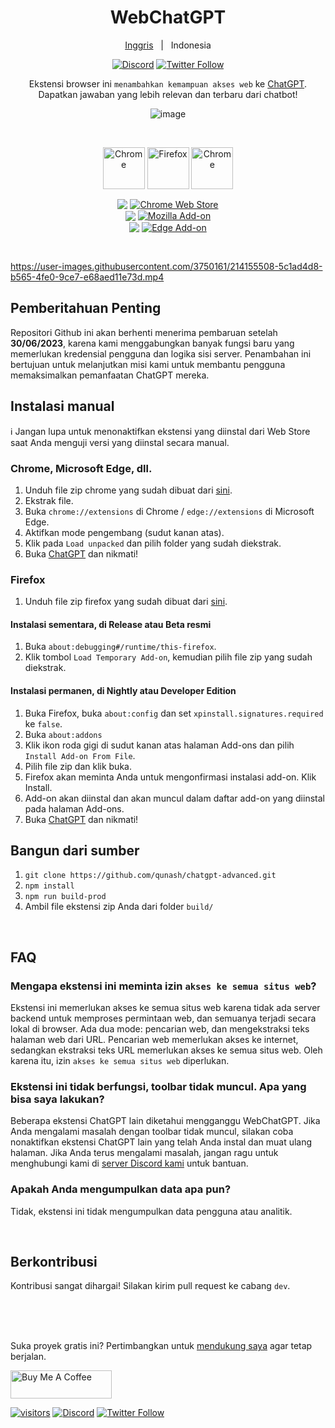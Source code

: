 [link-chrome]: https://chrome.google.com/webstore/detail/chatgpt-advanced/lpfemeioodjbpieminkklglpmhlngfcn 'Chrome Web Store'
[link-firefox]: https://addons.mozilla.org/en-US/firefox/addon/web-chatgpt/ 'Firefox Add-ons'
[link-edge]: https://microsoftedge.microsoft.com/addons/detail/arxivutils/flahobhjikkpnpohomeckhdjjkkkkmoc/ 'Edge Add-ons'

<div align="center">
<h1>WebChatGPT</h1>


[Inggris](README.md) &nbsp;&nbsp;|&nbsp;&nbsp; Indonesia  
  
  
[![Discord](https://img.shields.io/discord/1060110102188797992?color=green&label=Gabung%20server&logo=discord)](https://discord.gg/nmCjvyVpnB) [![Twitter Follow](https://img.shields.io/twitter/follow/hahahahohohe?label=ikuti%20saya&style=social)](https://twitter.com/hahahahohohe)

  
Ekstensi browser ini `menambahkan kemampuan akses web` ke [ChatGPT](https://chat.openai.com/). Dapatkan jawaban yang lebih relevan dan terbaru dari chatbot!

![image](https://user-images.githubusercontent.com/3750161/214144292-4fb34667-015a-43f3-906d-1d2d065d67f0.png)


<br>

[<img src="https://user-images.githubusercontent.com/3750161/214147732-c75e96a4-48a4-4b64-b407-c2402e899a75.PNG" height="67" alt="Chrome" valign="middle">][link-chrome] [<img src="https://user-images.githubusercontent.com/3750161/214148610-acdef778-753e-470e-8765-6cc97bca85ed.png" height="67" alt="Firefox" valign="middle">][link-firefox] [<img src="https://user-images.githubusercontent.com/3750161/233201810-d1026855-0482-44c8-b1ec-c7247134473e.png" height="67" alt="Chrome" valign="middle">][link-edge]


[<img valign="middle" src="https://img.shields.io/chrome-web-store/v/lpfemeioodjbpieminkklglpmhlngfcn.svg">][link-chrome] [<img valign="middle" alt="Chrome Web Store" src="https://img.shields.io/chrome-web-store/users/lpfemeioodjbpieminkklglpmhlngfcn?color=blue">][link-chrome]
<br>
[<img valign="middle" src="https://img.shields.io/amo/v/web-chatgpt">][link-firefox]
[<img valign="middle" alt="Mozilla Add-on" src="https://img.shields.io/amo/users/web-chatgpt">][link-firefox]
<br>
[<img valign="middle" src="https://img.shields.io/badge/dynamic/json?label=edge%20add-on&prefix=v&query=%24.version&url=https%3A%2F%2Fmicrosoftedge.microsoft.com%2Faddons%2Fgetproductdetailsbycrxid%2Fflahobhjikkpnpohomeckhdjjkkkkmoc">][link-edge]
[<img valign="middle" alt="Edge Add-on" src="https://img.shields.io/badge/dynamic/json?label=users&query=%24.activeInstallCount&url=https%3A%2F%2Fmicrosoftedge.microsoft.com%2Faddons%2Fgetproductdetailsbycrxid%2Fflahobhjikkpnpohomeckhdjjkkkkmoc">][link-edge]
</div>
<br>

https://user-images.githubusercontent.com/3750161/214155508-5c1ad4d8-b565-4fe0-9ce7-e68aed11e73d.mp4

## Pemberitahuan Penting

   Repositori Github ini akan berhenti menerima pembaruan setelah **30/06/2023**, karena kami menggabungkan banyak fungsi baru yang memerlukan kredensial pengguna dan logika sisi server. Penambahan ini bertujuan untuk melanjutkan misi kami untuk membantu pengguna memaksimalkan pemanfaatan ChatGPT mereka.


## Instalasi manual

  ℹ️ Jangan lupa untuk menonaktifkan ekstensi yang diinstal dari Web Store saat Anda menguji versi yang diinstal secara manual.
  
  ### Chrome, Microsoft Edge, dll.
  1. Unduh file zip chrome yang sudah dibuat dari [sini](build).
  2. Ekstrak file.
  3. Buka `chrome://extensions` di Chrome / `edge://extensions` di Microsoft Edge.
  4. Aktifkan mode pengembang (sudut kanan atas).
  5. Klik pada `Load unpacked` dan pilih folder yang sudah diekstrak.
  6. Buka [ChatGPT](https://chat.openai.com/chat/) dan nikmati!

  ### Firefox
  1. Unduh file zip firefox yang sudah dibuat dari [sini](build).
  
  #### Instalasi sementara, di Release atau Beta resmi
  1. Buka `about:debugging#/runtime/this-firefox`.
  2. Klik tombol `Load Temporary Add-on`, kemudian pilih file zip yang sudah diekstrak.

  #### Instalasi permanen, di Nightly atau Developer Edition
  1. Buka Firefox, buka `about:config` dan set `xpinstall.signatures.required` ke `false`.
  2. Buka `about:addons`
  3. Klik ikon roda gigi di sudut kanan atas halaman Add-ons dan pilih `Install Add-on From File`.
  4. Pilih file zip dan klik buka.
  5. Firefox akan meminta Anda untuk mengonfirmasi instalasi add-on. Klik Install.
  6. Add-on akan diinstal dan akan muncul dalam daftar add-on yang diinstal pada halaman Add-ons.
  7. Buka [ChatGPT](https://chat.openai.com/chat/) dan nikmati!


## Bangun dari sumber

1. `git clone https://github.com/qunash/chatgpt-advanced.git`
2. `npm install`
3. `npm run build-prod`
4. Ambil file ekstensi zip Anda dari folder `build/`

<br>

## FAQ

### Mengapa ekstensi ini meminta izin `akses ke semua situs web`?
Ekstensi ini memerlukan akses ke semua situs web karena tidak ada server backend untuk memproses permintaan web, dan semuanya terjadi secara lokal di browser. Ada dua mode: pencarian web, dan mengekstraksi teks halaman web dari URL. Pencarian web memerlukan akses ke internet, sedangkan ekstraksi teks URL memerlukan akses ke semua situs web. Oleh karena itu, izin `akses ke semua situs web` diperlukan.

### Ekstensi ini tidak berfungsi, toolbar tidak muncul. Apa yang bisa saya lakukan?
Beberapa ekstensi ChatGPT lain diketahui mengganggu WebChatGPT. Jika Anda mengalami masalah dengan toolbar tidak muncul, silakan coba nonaktifkan ekstensi ChatGPT lain yang telah Anda instal dan muat ulang halaman. Jika Anda terus mengalami masalah, jangan ragu untuk menghubungi kami di [server Discord kami](https://discord.gg/nmCjvyVpnB) untuk bantuan.

### Apakah Anda mengumpulkan data apa pun?
Tidak, ekstensi ini tidak mengumpulkan data pengguna atau analitik.

<br>

## Berkontribusi

Kontribusi sangat dihargai! Silakan kirim pull request ke cabang `dev`.

<br><br><br>


Suka proyek gratis ini? Pertimbangkan untuk [mendukung saya](https://www.buymeacoffee.com/anzorq) agar tetap berjalan.

[<a href="https://www.buymeacoffee.com/anzorq" target="_blank"><img src="https://cdn.buymeacoffee.com/buttons/v2/default-yellow.png" height="45px" width="162px" alt="Buy Me A Coffee"></a>](https://www.buymeacoffee.com/anzorq)

[![visitors](https://visitor-badge.glitch.me/badge?page_id=qunash/chatgpt-advanced)](https://visitor-badge.glitch.me) [![Discord](https://img.shields.io/discord/1060110102188797992?color=green&label=Gabung%20server&logo=discord)](https://discord.gg/nmCjvyVpnB) [![Twitter Follow](https://img.shields.io/twitter/follow/hahahahohohe?label=ikuti%20saya&style=social)](https://twitter.com/hahahahohohe)
